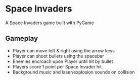 # Space Invaders
A Space Invaders game built with PyGame

## Gameplay
- Player can move left & right using the arrow keys
- Player can shoot bullets using the spacebar
- Enemies encroach upon Player until hit by bullet
- Players score 1 point per Space Invader hit
- Background music and laser/explosion sounds on collision
